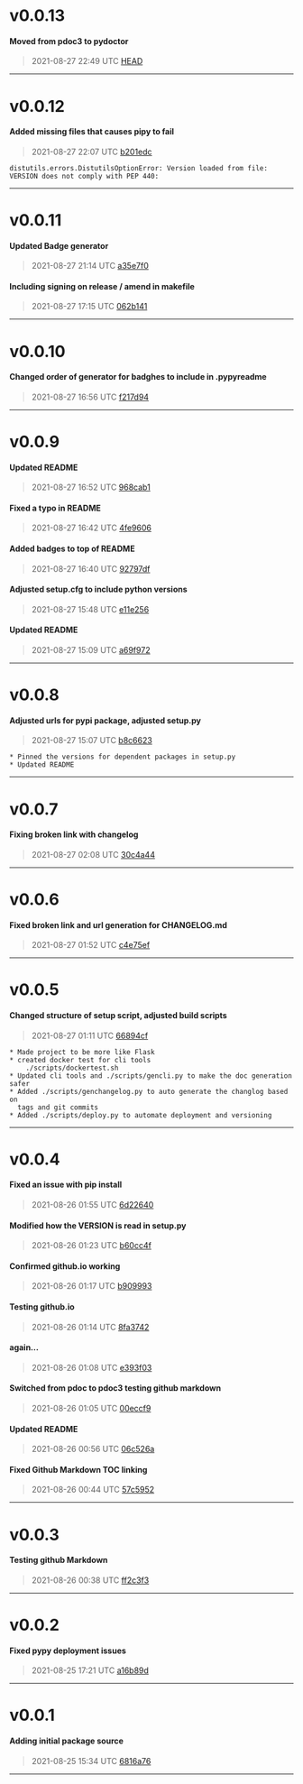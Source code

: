 # v0.0.13
#### Moved from pdoc3 to pydoctor
> 2021-08-27 22:49 UTC [HEAD](https://github.com/shollingsworth/freeplane_tools/commit/HEAD)

---
# v0.0.12
#### Added missing files that causes pipy to fail
> 2021-08-27 22:07 UTC [b201edc](https://github.com/shollingsworth/freeplane_tools/commit/b201edc26ba64c44f087af018af13c67b4c90610)

```
distutils.errors.DistutilsOptionError: Version loaded from file: VERSION does not comply with PEP 440:
```
---
# v0.0.11
#### Updated Badge generator
> 2021-08-27 21:14 UTC [a35e7f0](https://github.com/shollingsworth/freeplane_tools/commit/a35e7f046cd59cbb3d395f77228e838f1d810756)

#### Including signing on release / amend in makefile
> 2021-08-27 17:15 UTC [062b141](https://github.com/shollingsworth/freeplane_tools/commit/062b1410a90c2e79153e05d1aa70fdae05260a9b)

---
# v0.0.10
#### Changed order of generator for badghes to include in .pypyreadme
> 2021-08-27 16:56 UTC [f217d94](https://github.com/shollingsworth/freeplane_tools/commit/f217d9469f16357e1aeaf2d1c6a28bc1de18c67e)

---
# v0.0.9
#### Updated README
> 2021-08-27 16:52 UTC [968cab1](https://github.com/shollingsworth/freeplane_tools/commit/968cab1dab35929911a85ddd34f2626b9756fd43)

#### Fixed a typo in README
> 2021-08-27 16:42 UTC [4fe9606](https://github.com/shollingsworth/freeplane_tools/commit/4fe960639e61ba1cfe4d9a7d534c853156e139ec)

#### Added badges to top of README
> 2021-08-27 16:40 UTC [92797df](https://github.com/shollingsworth/freeplane_tools/commit/92797df1f7fe6581d7aaf4edc20a3af69996729b)

#### Adjusted setup.cfg to include python versions
> 2021-08-27 15:48 UTC [e11e256](https://github.com/shollingsworth/freeplane_tools/commit/e11e25676c9ed6f96416091ab5a431dc8fafa804)

#### Updated README
> 2021-08-27 15:09 UTC [a69f972](https://github.com/shollingsworth/freeplane_tools/commit/a69f972b0ceb6e1c0e7107208045fa720b0c9ae8)

---
# v0.0.8
#### Adjusted urls for pypi package, adjusted setup.py
> 2021-08-27 15:07 UTC [b8c6623](https://github.com/shollingsworth/freeplane_tools/commit/b8c662383ecc29d05d0db3a9845f79944f9b592d)

```
* Pinned the versions for dependent packages in setup.py
* Updated README
```
---
# v0.0.7
#### Fixing broken link with changelog
> 2021-08-27 02:08 UTC [30c4a44](https://github.com/shollingsworth/freeplane_tools/commit/30c4a44039adc0adcc27b8c8d43b673e0884ee9f)

---
# v0.0.6
#### Fixed broken link and url generation for CHANGELOG.md
> 2021-08-27 01:52 UTC [c4e75ef](https://github.com/shollingsworth/freeplane_tools/commit/c4e75ef5254f38504597e38da2293f23e21bc6fd)

---
# v0.0.5
#### Changed structure of setup script, adjusted build scripts
> 2021-08-27 01:11 UTC [66894cf](https://github.com/shollingsworth/freeplane_tools/commit/66894cf4fd8c96995c59b77fefeacefbf4f0eaff)

```
* Made project to be more like Flask
* created docker test for cli tools
    ./scripts/dockertest.sh
* Updated cli tools and ./scripts/gencli.py to make the doc generation safer
* Added ./scripts/genchangelog.py to auto generate the changlog based on
  tags and git commits
* Added ./scripts/deploy.py to automate deployment and versioning
```
---
# v0.0.4
#### Fixed an issue with pip install
> 2021-08-26 01:55 UTC [6d22640](https://github.com/shollingsworth/freeplane_tools/commit/6d2264030285e9d7b909973f1d30bdd0f70bc971)

#### Modified how the VERSION is read in setup.py
> 2021-08-26 01:23 UTC [b60cc4f](https://github.com/shollingsworth/freeplane_tools/commit/b60cc4ffc26e60ed9e883dca3e65db202d8b03f5)

#### Confirmed github.io working
> 2021-08-26 01:17 UTC [b909993](https://github.com/shollingsworth/freeplane_tools/commit/b909993178502f869dcc068954febccfcb9cc8b4)

#### Testing github.io
> 2021-08-26 01:14 UTC [8fa3742](https://github.com/shollingsworth/freeplane_tools/commit/8fa3742e8e704d83b8ec35b04163308bff645c87)

#### again...
> 2021-08-26 01:08 UTC [e393f03](https://github.com/shollingsworth/freeplane_tools/commit/e393f0353a2d5104d08c72079f65a7ed19ec652b)

#### Switched from pdoc to pdoc3 testing github markdown
> 2021-08-26 01:05 UTC [00eccf9](https://github.com/shollingsworth/freeplane_tools/commit/00eccf92215e41ad4fb5fe14ef74748ff8b20715)

#### Updated README
> 2021-08-26 00:56 UTC [06c526a](https://github.com/shollingsworth/freeplane_tools/commit/06c526a1a90451a2474e9a3fae0930b4002d4de4)

#### Fixed Github Markdown TOC linking
> 2021-08-26 00:44 UTC [57c5952](https://github.com/shollingsworth/freeplane_tools/commit/57c5952f30e13cd7b1a02c5be9ca224478b05f6a)

---
# v0.0.3
#### Testing github Markdown
> 2021-08-26 00:38 UTC [ff2c3f3](https://github.com/shollingsworth/freeplane_tools/commit/ff2c3f3874373657112e785d1938f1bb6d3b6899)

---
# v0.0.2
#### Fixed pypy deployment issues
> 2021-08-25 17:21 UTC [a16b89d](https://github.com/shollingsworth/freeplane_tools/commit/a16b89db70f19e35bdff46443d6eaa75f93f1125)

---
# v0.0.1
#### Adding initial package source
> 2021-08-25 15:34 UTC [6816a76](https://github.com/shollingsworth/freeplane_tools/commit/6816a76ce9dff6c909c0f78a67e52f6ef10f1457)

---